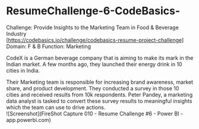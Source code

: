# ResumeChallenge-6-CodeBasics-
Challenge: Provide Insights to the Marketing Team in Food & Beverage Industry<br>[https://codebasics.io/challenge/codebasics-resume-project-challenge]
<br>Domain: F & B   Function: Marketing  

CodeX is a German beverage company that is aiming to make its mark in the Indian market. A few months ago, they launched their energy drink in 10 cities in India.

Their Marketing team is responsible for increasing brand awareness, market share, and product development. They conducted a survey in those 10 cities and received results from 10k respondents. Peter Pandey, a marketing data analyst is tasked to convert these survey results to meaningful insights which the team can use to drive actions.<br>
![Screenshot](FireShot Capture 010 - Resume Challenge #6 - Power BI - app.powerbi.com)
